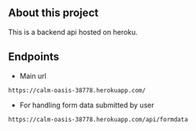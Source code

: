 ## About this project

This is a backend api hosted on heroku.

## Endpoints

- Main url
```
https://calm-oasis-38778.herokuapp.com/
```

- For handling form data submitted by user
```
https://calm-oasis-38778.herokuapp.com/api/formdata
```